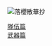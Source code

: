 ![落櫻散華抄](http://sk.wiki.1758play.com/images/b/b6/Mainpagepic.jpg)

[隊伍篇](https://github.com/AndyShiue/sakura/blob/master/battle.md)  
[武器篇](https://github.com/AndyShiue/sakura/blob/master/weapon.md)